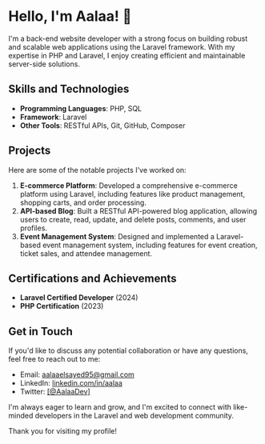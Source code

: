 # Hello, I'm Aalaa! 👋

I'm a back-end website developer with a strong focus on building robust and scalable web applications using the Laravel framework. With my expertise in PHP and Laravel, I enjoy creating efficient and maintainable server-side solutions.

## Skills and Technologies
- **Programming Languages**: PHP, SQL
- **Framework**: Laravel
- **Other Tools**: RESTful APIs, Git, GitHub, Composer

## Projects
Here are some of the notable projects I've worked on:

1. **E-commerce Platform**: Developed a comprehensive e-commerce platform using Laravel, including features like product management, shopping carts, and order processing.
2. **API-based Blog**: Built a RESTful API-powered blog application, allowing users to create, read, update, and delete posts, comments, and user profiles.
3. **Event Management System**: Designed and implemented a Laravel-based event management system, including features for event creation, ticket sales, and attendee management.

## Certifications and Achievements
- **Laravel Certified Developer** (2024)
- **PHP Certification**  (2023)

## Get in Touch
If you'd like to discuss any potential collaboration or have any questions, feel free to reach out to me:

- Email: aalaaelsayed95@gmail.com
- LinkedIn: [linkedin.com/in/aalaa](www.linkedin.com/in/aalaa-elsayed-9b75a3215)
- Twitter: [[@AalaaDev]]([https://twitter.com/AalaaaDev](https://twitter.com/AAlaa_Elsayed27))

I'm always eager to learn and grow, and I'm excited to connect with like-minded developers in the Laravel and web development community.

Thank you for visiting my profile!
